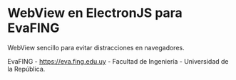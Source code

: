 # WebView en ElectronJS para EvaFING

WebView sencillo para evitar distracciones en navegadores.

EvaFING - https://eva.fing.edu.uy - Facultad de Ingeniería - Universidad de la República.

